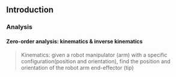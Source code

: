 ## Introduction
### Analysis
#### Zero-order analysis: kinematics & inverse kinematics
> Kinematics: given a robot manipulator (arm) with a specific configuration(position and orientation), find the position and orientation of the robot arm end-effector (tip)


